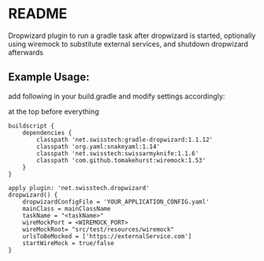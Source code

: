 README
=====

Dropwizard plugin to run a gradle task after dropwizard is started, optionally using wiremock to substitute external services, and shutdown dropwizard afterwards

## Example Usage:

add following in your build.gradle and modify settings accordingly:

at the top before everything

```
buildscript {
    dependencies {
        classpath 'net.swisstech:gradle-dropwizard:1.1.12'
        classpath 'org.yaml:snakeyaml:1.14'
        classpath 'net.swisstech:swissarmyknife:1.1.6'
        classpath 'com.github.tomakehurst:wiremock:1.53'
    }
}
```

```
apply plugin: 'net.swisstech.dropwizard'
dropwizard() {
    dropwizardConfigFile = 'YOUR_APPLICATION_CONFIG.yaml'
    mainClass = mainClassName
    taskName = "<taskName>"
    wireMockPort = <WIREMOCK_PORT>
    wireMockRoot= "src/test/resources/wiremock"
    urlsToBeMocked = ['https://externalService.com']
    startWireMock = true/false
}
```